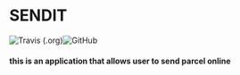 # SENDIT



![Travis (.org)](https://travis-ci.org/Kibetchirchir/SENDIT.svg?branch=ch-travisci-intergration-161804694)![GitHub](https://img.shields.io/github/license/mashape/apistatus.svg)


#### this is an application that allows user to send parcel online
